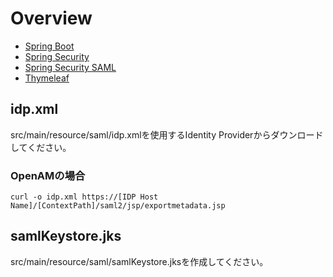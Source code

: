 # Overview

- [Spring Boot](http://projects.spring.io/spring-boot/)
- [Spring Security](http://projects.spring.io/spring-security/)
- [Spring Security SAML](http://projects.spring.io/spring-security-saml/)
- [Thymeleaf](http://www.thymeleaf.org/)

## idp.xml

src/main/resource/saml/idp.xmlを使用するIdentity Providerからダウンロードしてください。

### OpenAMの場合

```
curl -o idp.xml https://[IDP Host Name]/[ContextPath]/saml2/jsp/exportmetadata.jsp
```

## samlKeystore.jks

src/main/resource/saml/samlKeystore.jksを作成してください。
